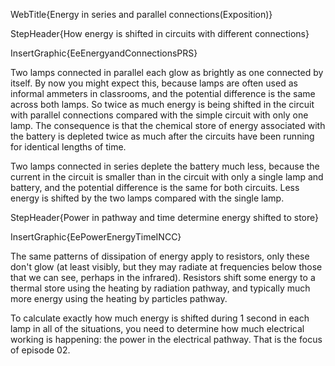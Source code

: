 WebTitle{Energy in series and parallel connections(Exposition)}

StepHeader{How energy is shifted in circuits with different connections}

InsertGraphic{EeEnergyandConnectionsPRS}

Two lamps connected in parallel each glow as brightly as one connected by itself. By now you might expect this, because lamps are often used as informal ammeters in classrooms, and the potential difference is the same across both lamps. So twice as much energy is being shifted in the circuit with parallel connections compared with the simple circuit with only one lamp. The consequence is that the chemical store of energy associated with the battery is depleted twice as much after the circuits have been running for identical lengths of time.

Two lamps connected in series deplete the battery much less, because the current in the circuit is smaller than in the circuit with only a single lamp and battery, and the potential difference is the same for both circuits. Less energy is shifted by the two lamps compared with the single lamp.

StepHeader{Power in pathway and time determine energy shifted to store}

InsertGraphic{EePowerEnergyTimeINCC}

The same patterns of dissipation of energy apply to resistors, only these don't glow (at least visibly, but they may radiate at frequencies below those that we can see, perhaps in the infrared). Resistors shift some energy to a thermal store using the heating by radiation pathway, and typically much more energy using the heating by particles pathway.

To calculate exactly how much energy is shifted during 1 second in each lamp in all of the situations, you need to determine how much electrical working is happening: the power in the electrical pathway. That is the focus of episode 02.

